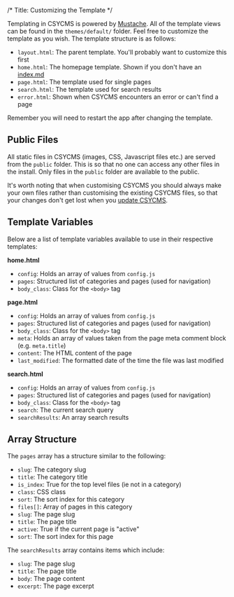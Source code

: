 /*
Title: Customizing the Template
*/

Templating in CSYCMS is powered by [Mustache](http://mustache.github.io). All of the template views can
be found in the `themes/default/` folder. Feel free to customize the template as you wish. The template structure
is as follows:

* `layout.html`: The parent template. You'll probably want to customize this first
* `home.html`: The homepage template. Shown if you don't have an [index.md](%base_url%/usage/custom-homepage)
* `page.html`: The template used for single pages
* `search.html`: The template used for search results
* `error.html`: Shown when CSYCMS encounters an error or can't find a page

Remember you will need to restart the app after changing the template.

## Public Files

All static files in CSYCMS (images, CSS, Javascript files etc.) are served from the `public` folder. This
is so that no one can access any other files in the install. Only files in the `public` folder are available
to the public.

It's worth noting that when customising CSYCMS you should always make your own files rather than customising
the existing CSYCMS files, so that your changes don't get lost when you
[update CSYCMS](%base_url%/updates/updating-CSYCMS).

## Template Variables

Below are a list of template variables available to use in their respective templates:

**home.html**

* `config`: Holds an array of values from `config.js`
* `pages`: Structured list of categories and pages (used for navigation)
* `body_class`: Class for the `<body>` tag

**page.html**

* `config`: Holds an array of values from `config.js`
* `pages`: Structured list of categories and pages (used for navigation)
* `body_class`: Class for the `<body>` tag
* `meta`: Holds an array of values taken from the page meta comment block (e.g. `meta.title`)
* `content`: The HTML content of the page
* `last_modified`: The formatted date of the time the file was last modified

**search.html**

* `config`: Holds an array of values from `config.js`
* `pages`: Structured list of categories and pages (used for navigation)
* `body_class`: Class for the `<body>` tag
* `search`: The current search query
* `searchResults`: An array search results

## Array Structure

The `pages` array has a structure similar to the following:

* `slug`: The category slug
* `title`: The category title
* `is_index`: True for the top level files (ie not in a category)
* `class`: CSS class
* `sort`: The sort index for this category
* `files[]`: Array of pages in this category
* `slug`: The page slug
* `title`: The page title
* `active`: True if the current page is "active"
* `sort`: The sort index for this page

The `searchResults` array contains items which include:

* `slug`: The page slug
* `title`: The page title
* `body`: The page content
* `excerpt`: The page excerpt
